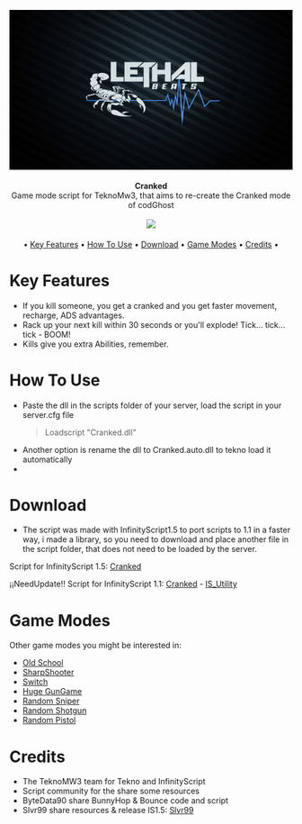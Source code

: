 <p align="center">
  <img src="https://github.com/LastDemon99/LastDemon99/blob/main/Data/lb_logo.jpg">
  <br><br>
  <b>Cranked</b><br>
  <a>Game mode script for TeknoMw3, that aims to re-create the Cranked mode of codGhost</a>    
  <br><br>
  <img src="https://github.com/LastDemon99/LastDemon99/blob/main/Data/cranked_demo.gif">
  <br><br>
  • <a href="#key-features">Key Features</a> •  
  <a href="#how-to-use">How To Use</a> •
  <a href="#download">Download</a> •  
  <a href="#game-modes">Game Modes</a> •
  <a href="#credits">Credits</a> •
</p>

# <a name="key-features"></a>Key Features
- If you kill someone, you get a cranked and you get faster movement, recharge, ADS advantages. 
- Rack up your next kill within 30 seconds or you'll explode! Tick... tick... tick - BOOM!
- Kills give you extra Abilities, remember.

# <a name="how-to-use"></a>How To Use
- Paste the dll in the scripts folder of your server, load the script in your server.cfg file
	>Loadscript "Cranked.dll"
- Another option is rename the dll to Cranked.auto.dll to tekno load it automatically
- 
# <a name="download"></a>Download
- The script was made with InfinityScript1.5 to port scripts to 1.1 in a faster way, i made a library, so you need to download and place another file in the script folder, that does not need to be loaded by the server.
 
 Script for InfinityScript 1.5: [Cranked](https://github.com/LastDemon99/LastDemon99/raw/main/Data/IS_1.5_Scripts/Cranked.dll)
 
 ¡¡NeedUpdate!! Script for InfinityScript 1.1: [Cranked](https://github.com/LastDemon99/LastDemon99/raw/main/Data/IS_1.1_Scripts/Cranked.dll) - [IS_Utility](https://github.com/LastDemon99/LastDemon99/raw/main/Data/IS_1.1_Scripts/IS_Utility/IS_Utility.dll)

# <a name="game-modes"></a>Game Modes
Other game modes you might be interested in:

- [Old School](https://github.com/LastDemon99/Old_School)
- [SharpShooter](https://github.com/LastDemon99/SharpShooter)
- [Switch](https://github.com/LastDemon99/Switch)
- [Huge GunGame](https://github.com/LastDemon99/Huge_GunGame)
- [Random Sniper](https://github.com/LastDemon99/Random_Sniper)
- [Random Shotgun](https://github.com/LastDemon99/Random_Shotgun)
- [Random Pistol](https://github.com/LastDemon99/Random_Pistol)

# <a name="credits"></a>Credits
- The TeknoMW3 team for Tekno and InfinityScript
- Script community for the share some resources
- ByteData90 share BunnyHop & Bounce code and script
- Slvr99 share resources & release IS1.5: [Slvr99](https://github.com/Slvr11)
